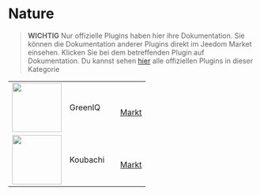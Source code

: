 
# Nature


>**WICHTIG**
>Nur offizielle Plugins haben hier ihre Dokumentation. Sie können die Dokumentation anderer Plugins direkt im Jeedom Market einsehen. Klicken Sie bei dem betreffenden Plugin auf Dokumentation.
>Du kannst sehen [hier](https://market.jeedom.com/index.php?v=d&p=market&type=plugin&categorie=nature) alle offiziellen Plugins in dieser Kategorie


| | | | |
|--- | --- | --- | ---|
|<img src="greeniq/greeniq_icon.png" class="pluginLogo" width="100" />|GreenIQ||[](greeniq/index.md)<br/>[Markt](https://market.jeedom.com/index.php?v=d&p=market_display&id=1717)<br/>[](greeniq/changelog.md)|
|<img src="koubachi/koubachi_icon.png" class="pluginLogo" width="100" />|Koubachi||[](koubachi/index.md)<br/>[Markt](https://market.jeedom.com/index.php?v=d&p=market_display&id=1012)<br/>[](koubachi/changelog.md)|
